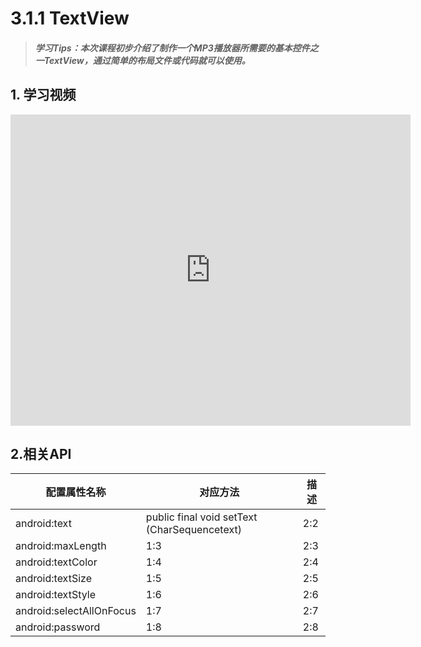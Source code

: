 # 3.1.1 TextView

>##### 学习Tips：本次课程初步介绍了制作一个MP3播放器所需要的基本控件之一TextView，通过简单的布局文件或代码就可以使用。

## 1. 学习视频

<iframe frameborder="0" width="640" height="498" src="https://v.qq.com/iframe/player.html?vid=z0180bhmznp&tiny=0&auto=0" allowfullscreen></iframe>

## 2.相关API

| 配置属性名称 | 对应方法 | 描述 |
| -- | -- | -- |
| android:text | public final void setText (CharSequencetext) | 2:2 |
| android:maxLength | 1:3 | 2:3 |
| android:textColor | 1:4 | 2:4 |
| android:textSize | 1:5 | 2:5 |
| android:textStyle | 1:6 | 2:6 |
| android:selectAllOnFocus | 1:7 | 2:7 |
| android:password | 1:8 | 2:8 |
